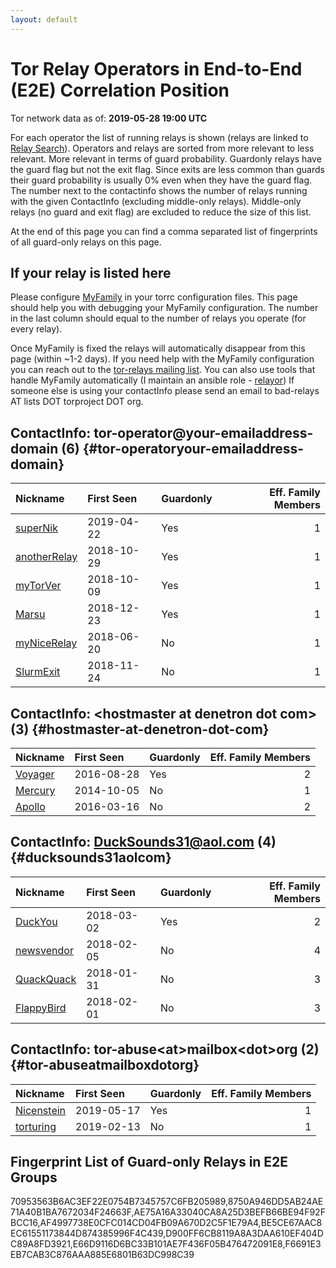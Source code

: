 ```yaml
---
layout: default
---
```



# Tor Relay Operators in End-to-End (E2E) Correlation Position

Tor network data as of: **2019-05-28 19:00 UTC**

For each operator the list of running relays is shown (relays are linked to [Relay Search](https://metrics.torproject.org/rs.html)).
Operators and relays are sorted from more relevant to less relevant. More relevant in terms of guard probability.
Guardonly relays have the guard flag but not the exit flag.
Since exits are less common than guards their guard probability is usually 0% even when they have the guard flag.
The number next to the contactinfo shows the number of relays running with the given ContactInfo (excluding middle-only relays).
Middle-only relays (no guard and exit flag) are excluded to reduce the size of this list.

At the end of this page you can find a comma separated list of fingerprints of all guard-only relays on this page.

## If your relay is listed here
Please configure [MyFamily](https://www.torproject.org/docs/tor-manual.html.en#MyFamily) in your torrc configuration files.
This page should help you with debugging your MyFamily configuration. The number in the last column should equal to the number of
relays you operate (for every relay).

Once MyFamily is fixed the relays will automatically disappear from this page (within ~1-2 days).
If you need help with the MyFamily configuration you can reach out to the
[tor-relays mailing list](https://lists.torproject.org/cgi-bin/mailman/listinfo/tor-relays).
You can also use tools that handle MyFamily automatically (I maintain an ansible role - 
[relayor](https://medium.com/@nusenu/deploying-tor-relays-with-ansible-6612593fa34d))
If someone else is using your contactInfo please send an email to bad-relays AT lists DOT torproject DOT org.


## ContactInfo: tor-operator@your-emailaddress-domain (6) {#tor-operatoryour-emailaddress-domain}

| Nickname                                                                                                | First Seen   | Guardonly   |   Eff. Family Members |
|:--------------------------------------------------------------------------------------------------------|:-------------|:------------|----------------------:|
| [superNik](https://metrics.torproject.org/rs.html#details/E66D9116D6BC33B101AE7F436F05B476472091E8)     | 2019-04-22   | Yes         |                     1 |
| [anotherRelay](https://metrics.torproject.org/rs.html#details/F6691E3EB7CAB3C876AAA885E6801B63DC998C39) | 2018-10-29   | Yes         |                     1 |
| [myTorVer](https://metrics.torproject.org/rs.html#details/70953563B6AC3EF22E0754B7345757C6FB205989)     | 2018-10-09   | Yes         |                     1 |
| [Marsu](https://metrics.torproject.org/rs.html#details/8750A946DD5AB24AE71A40B1BA7672034F24663F)        | 2018-12-23   | Yes         |                     1 |
| [myNiceRelay](https://metrics.torproject.org/rs.html#details/9FC15C742C2E95A34F104CB5A0826C6659CFF2B7)  | 2018-06-20   | No          |                     1 |
| [SlurmExit](https://metrics.torproject.org/rs.html#details/C0BFC0A0341BD0293F093DEC6966B99038A31B79)    | 2018-11-24   | No          |                     1 |

## ContactInfo: &lt;hostmaster at denetron dot com&gt; (3) {#hostmaster-at-denetron-dot-com}

| Nickname                                                                                           | First Seen   | Guardonly   |   Eff. Family Members |
|:---------------------------------------------------------------------------------------------------|:-------------|:------------|----------------------:|
| [Voyager](https://metrics.torproject.org/rs.html#details/AE75A16A33040CA8A25D3BEFB66BE94F92FBCC16) | 2016-08-28   | Yes         |                     2 |
| [Mercury](https://metrics.torproject.org/rs.html#details/484CEAF51A37EC992645FB6257B2EBC4AE20D9B7) | 2014-10-05   | No          |                     1 |
| [Apollo](https://metrics.torproject.org/rs.html#details/9A630383897133B05DB56532ECC91214CF195F68)  | 2016-03-16   | No          |                     2 |

## ContactInfo: DuckSounds31@aol.com (4) {#ducksounds31aolcom}

| Nickname                                                                                              | First Seen   | Guardonly   |   Eff. Family Members |
|:------------------------------------------------------------------------------------------------------|:-------------|:------------|----------------------:|
| [DuckYou](https://metrics.torproject.org/rs.html#details/AF4997738E0CFC014CD04FB09A670D2C5F1E79A4)    | 2018-03-02   | Yes         |                     2 |
| [newsvendor](https://metrics.torproject.org/rs.html#details/061370AE41C1084B2910EB0522C8B2DB1C2CB96E) | 2018-02-05   | No          |                     4 |
| [QuackQuack](https://metrics.torproject.org/rs.html#details/1EE15139F389FDA24400239607CB4C0BE5DD8C76) | 2018-01-31   | No          |                     3 |
| [FlappyBird](https://metrics.torproject.org/rs.html#details/B00478C4CD2F3ACC7D6F02AF8033D2906673651F) | 2018-02-01   | No          |                     3 |

## ContactInfo: tor-abuse&lt;at&gt;mailbox&lt;dot&gt;org (2) {#tor-abuseatmailboxdotorg}

| Nickname                                                                                              | First Seen   | Guardonly   |   Eff. Family Members |
|:------------------------------------------------------------------------------------------------------|:-------------|:------------|----------------------:|
| [Nicenstein](https://metrics.torproject.org/rs.html#details/D900FF6CB8119A8A3DAA610EF404DC89A8FD3921) | 2019-05-17   | Yes         |                     1 |
| [torturing](https://metrics.torproject.org/rs.html#details/6F647831035CDB891B33103A073AEB9028122129)  | 2019-02-13   | No          |                     1 |


## Fingerprint List of Guard-only Relays in E2E Groups

70953563B6AC3EF22E0754B7345757C6FB205989,8750A946DD5AB24AE71A40B1BA7672034F24663F,AE75A16A33040CA8A25D3BEFB66BE94F92FBCC16,AF4997738E0CFC014CD04FB09A670D2C5F1E79A4,BE5CE67AAC8EC61551173844D874385996F4C439,D900FF6CB8119A8A3DAA610EF404DC89A8FD3921,E66D9116D6BC33B101AE7F436F05B476472091E8,F6691E3EB7CAB3C876AAA885E6801B63DC998C39